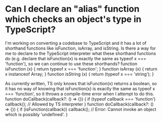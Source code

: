 
# Can I declare an "alias" function which checks an object's type in TypeScript?

I'm working on converting a codebase to TypeScript and it has a lot of shorthand functions like isFunction, isArray, and isString. Is there a way for me to declare to the TypeScript interpreter what these shorthand functions do (e.g. declare that isFunction(x) is exactly the same as typeof x === 'function'), so we can continue to use these shorthands?
function isFunction (x) {
    return typeof x === 'function';
}
function isArray (x) {
    return x instanceof Array;
}
function isString (x) {
    return (typeof x === 'string');
}

As currently written, TS only knows that isFunction(x) returns a boolean, so it has no way of knowing that isFunction(x) is exactly the same as typeof x === 'function', so it throws a compile-time error when I attempt to do this.
function doCallback(callback?: () => {}) {
    if (typeof callback === 'function')
        callback(); // Allowed by TS interpreter
}
function doCallback(callback?: () => {}) {
    if (isFunction(callback))
        callback(); // Error: Cannot invoke an object which is possibly 'undefined'.
}


        
